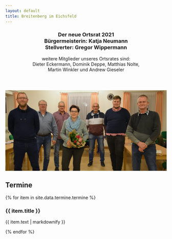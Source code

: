 ```yaml
---
layout: default
title: Breitenberg im Eichsfeld
---
```


<section id="main" class="container">

<section class="box special">
<header class="major">
<h3>Der neue Ortsrat 2021
<br />
Bürgermeisterin: Katja Neumann
<br />
Stellverter: Gregor Wippermann
</h3>
<p> weitere Mitglieder unseres Ortsrates sind: <br>
Dieter Eckermann, Dominik Deppe, Matthias Nolte, <br>
Martin Winkler und Andrew Gieseler</p>
</header>
<span class="image featured"><img src="images/banner.jpg" alt="" /></span>
</section>


</section>

<section id="cta">

<h2>Termine</h2>
        {% for item in site.data.termine.termine %}
          <div class="resume-item d-flex flex-column flex-md-row justify-content-between mb-5">
            <div class="resume-content">
              <h3 class="mb-0">{{ item.title }}</h3>
              <p>{{ item.text | markdownify }}</p>
            </div>
          </div>
        {% endfor %}

</section>

